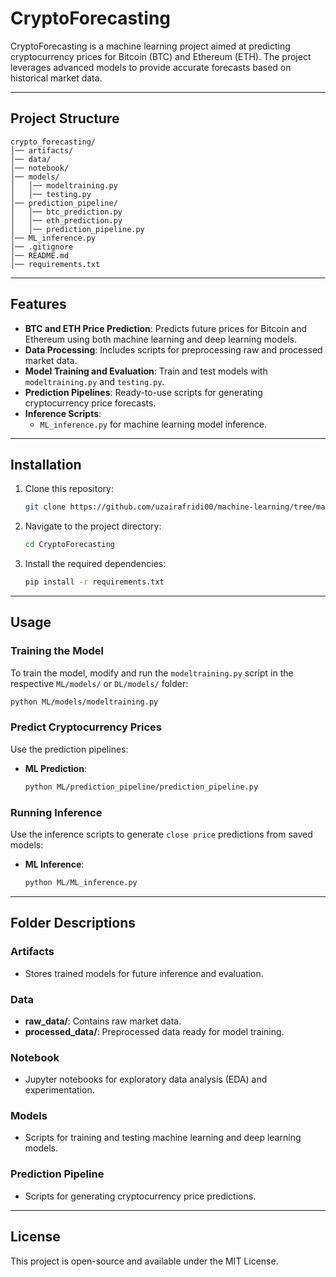# CryptoForecasting

CryptoForecasting is a machine learning project aimed at predicting cryptocurrency prices for Bitcoin (BTC) and Ethereum (ETH). The project leverages advanced models to provide accurate forecasts based on historical market data.

---

## Project Structure

```
crypto_forecasting/
│── artifacts/
│── data/
│── notebook/
│── models/
│   │── modeltraining.py
│   │── testing.py
│── prediction_pipeline/
│   │── btc_prediction.py
│   │── eth_prediction.py
│   │── prediction_pipeline.py
│── ML_inference.py
│── .gitignore
│── README.md
│── requirements.txt

```

---

## Features

- **BTC and ETH Price Prediction**: Predicts future prices for Bitcoin and Ethereum using both machine learning and deep learning models.
- **Data Processing**: Includes scripts for preprocessing raw and processed market data.
- **Model Training and Evaluation**: Train and test models with `modeltraining.py` and `testing.py`.
- **Prediction Pipelines**: Ready-to-use scripts for generating cryptocurrency price forecasts.
- **Inference Scripts**: 
  - `ML_inference.py` for machine learning model inference.
---

## Installation

1. Clone this repository:
   ```bash
   git clone https://github.com/uzairafridi00/machine-learning/tree/main/Projects/crypto_forecasting
   ```
2. Navigate to the project directory:
   ```bash
   cd CryptoForecasting
   ```
3. Install the required dependencies:
   ```bash
   pip install -r requirements.txt
   ```

---

## Usage

### Training the Model
To train the model, modify and run the `modeltraining.py` script in the respective `ML/models/` or `DL/models/` folder:
   ```bash
   python ML/models/modeltraining.py
   ```

### Predict Cryptocurrency Prices
Use the prediction pipelines:

- **ML Prediction**:
  ```bash
  python ML/prediction_pipeline/prediction_pipeline.py
  ```

### Running Inference
Use the inference scripts to generate `close price` predictions from saved models:

- **ML Inference**:
  ```bash
  python ML/ML_inference.py
  ```

---

## Folder Descriptions

### Artifacts
- Stores trained models for future inference and evaluation.

### Data
- **raw_data/**: Contains raw market data.
- **processed_data/**: Preprocessed data ready for model training.

### Notebook
- Jupyter notebooks for exploratory data analysis (EDA) and experimentation.

### Models
- Scripts for training and testing machine learning and deep learning models.

### Prediction Pipeline
- Scripts for generating cryptocurrency price predictions.

---

## License

This project is open-source and available under the MIT License.

